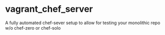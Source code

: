 vagrant_chef_server
===================

A fully automated chef-sever setup to allow for testing your monolithic repo w/o chef-zero or chef-solo
